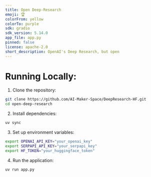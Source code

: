```yaml
---
title: Open Deep-Research
emoji: 🏆
colorFrom: yellow
colorTo: purple
sdk: gradio
sdk_version: 5.14.0
app_file: app.py
pinned: false
license: apache-2.0
short_description: OpenAI's Deep Research, but open
---
```


# Running Locally:

1. Clone the repository:

```bash
git clone https://github.com/AI-Maker-Space/DeepResearch-HF.git
cd open-deep-research
```

2. Install dependencies:

```bash
uv sync
```

3. Set up environment variables:

```bash
export OPENAI_API_KEY="your_openai_key"
export SERPAPI_API_KEY="your_serpapi_key"
export HF_TOKEN="your_huggingface_token"
```

4. Run the application:

```bash
uv run app.py
```




